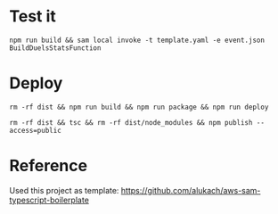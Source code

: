 # Test it

```
npm run build && sam local invoke -t template.yaml -e event.json BuildDuelsStatsFunction
```

# Deploy

```
rm -rf dist && npm run build && npm run package && npm run deploy

rm -rf dist && tsc && rm -rf dist/node_modules && npm publish --access=public
```

# Reference

Used this project as template: https://github.com/alukach/aws-sam-typescript-boilerplate
